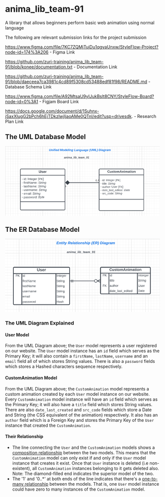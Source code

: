 # anima_lib_team-91
A library that allows beginners perform basic web animation using normal language

The following are relevant submission links for the project submission

https://www.figma.com/file/7KC7ZQMjTujDu1qgyaUnxw/StyleFlow-Project?node-id=174%3A206  -  Figma Link

https://github.com/zuri-training/anima_lib_team-91/blob/konee/documentation.txt  -  Documentation Link

https://github.com/zuri-training/anima_lib_team-91/blob/daeceea7ca3981c4cd89f5308cd53488edf81f98/README.md  -  Database Schema Link

https://www.figma.com/file/A92MtsaU9yIJukBslt8CNY/StyleFlow-Board?node-id=0%3A1  -  Figjam Board Link

https://docs.google.com/document/d/1Suhnx-jSaxXlugG2bPch6hEjTDkzlwjIjaoAMe0QTnI/edit?usp=drivesdk. -  Research Plan Link

## The UML Database Model
![The schema uml diagram](./db_schema/anima_lib_team_91_uml_diagram.png)

## The ER Database Model
![The schema uml diagram](./db_schema/anima_lib_team_91_erd_diagram.png)

### The UML Diagram Explained

#### User Model
From the UML Diagram above; the `User` model represents a user registered on our website. The `User` model instance has an `id` field which serves as the Primary Key; it will also contain a `firstName`, `lastName`, `username` and an `email` field all of which stores String values. There is also a `password` fields which stores a Hashed characters sequence respectively.

#### CustomAnimation Model
From the UML Diagram above; the `CustomAnimation` model represents a custom animation created by each `User` model instance on our website. Every `CustomAnimation` model instance will have an `id` field which serves as the Primary Key; it will also have a `title` field which stores String values. There are also `date_last_created` and `src_code` fields which store a Date and String (the CSS equivalent of the animation) respectively. It also has an `author` field which is a Foreign Key and stores the Primary Key of the `User` instance that created the `CustomAnimation`.

#### Their Relationship
- The line connecting the `User` and the `CustomAnimation` models shows a [composition relationship](https://t2informatik.de/en/smartpedia/uml-composition/) between the two models. This means that the `CustomAnimation` model can only exist if and only if the `User` model instance that creates it exist. Once that `User` instance is deleted (i.e non-existent), all `CustomAnimation` instances belonging to it gets deleted also. Note: The diamond-filled end indicates the superior model of the two.
- The '1' and '0..*' at both ends of the line indicates that there's a [one-to-many relationship](https://en.m.wikipedia.org/wiki/One-to-many_(data_model)#:~:text=In%20a%20relational%20database%2C%20a,rather%20of%20the%20relationship%20itself.) between the models. That is, one `User` model instance could have zero to many instances of the `CustomAnimation` model.

